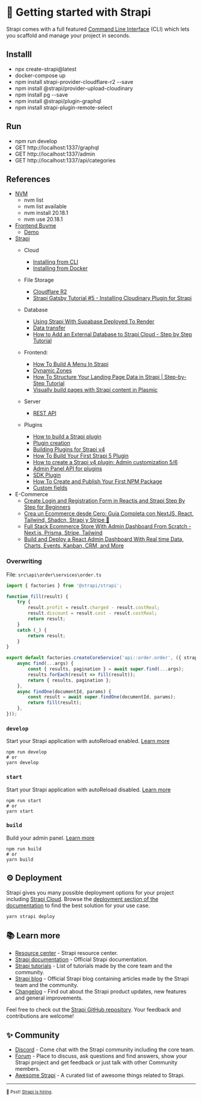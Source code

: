 # 🚀 Getting started with Strapi

Strapi comes with a full featured [Command Line Interface](https://docs.strapi.io/dev-docs/cli) (CLI) which lets you scaffold and manage your project in seconds.

## Installl
- npx create-strapi@latest
- docker-compose up
- npm install strapi-provider-cloudflare-r2 --save
- npm install @strapi/provider-upload-cloudinary
- npm install pg --save
- npm install @strapi/plugin-graphql
- npm install strapi-plugin-remote-select

## Run
- npm run develop
- GET http://localhost:1337/graphql
- GET http://localhost:1337/admin
- GET http://localhost:1337/api/categories

## References 
- [NVM](https://github.com/coreybutler/nvm-windows/releases)
    - nvm list
    - nvm list available
    - nvm install 20.18.1
    - nvm use 20.18.1
- [Frontend Buyme](https://github.com/ameksike/buyme)
    - [Demo](https://buyme-cms.onrender.com)
- [Strapi](https://docs.strapi.io/dev-docs/quick-start)
    - Cloud 
        - [Installing from CLI](https://docs.strapi.io/dev-docs/installation/cli)
        - [Installing from Docker](https://docs.strapi.io/dev-docs/installation/docker)
        
    - File Storage
        - [Cloudflare R2](https://market.strapi.io/providers/strapi-provider-cloudflare-r2)
        - [Strapi Gatsby Tutorial #5 - Installing Cloudinary Plugin for Strapi](https://www.youtube.com/watch?v=L15BAmxbbM4&list=PLVoKTq3-H4pjUy7hfCB0Ei1QBSnevxfhI&index=6)
    - Database
        - [Using Strapi With Supabase Deployed To Render](https://www.youtube.com/watch?v=vndfVnRPcgk)
        - [Data transfer](https://docs.strapi.io/dev-docs/data-management/transfer)
        - [How to Add an External Database to Strapi Cloud - Step by Step Tutorial](https://www.youtube.com/watch?v=g7hzv0uHHMo&list=PL7Q0DQYATmvgIDkszYY4EPvI8FXEbGgip&index=6)
    - Frontend:
        - [How To Build A Menu In Strapi](https://www.youtube.com/watch?v=sp-vqDWG9Y4&list=PL7Q0DQYATmvhlHxHqfKHsr-zFls2mIVTi)
        - [Dynamic Zones](https://www.youtube.com/watch?v=YhEVIGzJD1Y&list=PLh0b_kWrKDf84aIbQ0mcjnfgfgUJrVjPg)
        - [How To Structure Your Landing Page Data in Strapi | Step-by-Step Tutorial](https://www.youtube.com/watch?v=npRO9IeCeN4)
        - [Visually build pages with Strapi content in Plasmic](https://www.youtube.com/watch?v=1SLoVY3hkQ4)
    - Server
        - [REST API](https://docs.strapi.io/dev-docs/api/rest)
    - Plugins
        - [How to build a Strapi plugin](https://www.youtube.com/watch?v=ZErV3aNdYhY)
        - [Plugin creation](https://docs.strapi.io/dev-docs/plugins/development/create-a-plugin)    
        - [Building Plugins for Strapi v4](https://www.youtube.com/playlist?list=PL7Q0DQYATmvjd5D57P8CN0_xp_HsRd3wn)
        - [How To Build Your First Strapi 5 Plugin](https://strapi.io/blog/how-to-build-your-first-strapi-5-plugin)
        - [How to create a Strapi v4 plugin: Admin customization 5/6](https://strapi.io/blog/how-to-create-a-strapi-v4-plugin-admin-customization-5-6)
        - [Admin Panel API for plugins](https://docs.strapi.io/dev-docs/plugins/admin-panel-api)
        - [SDK Plugin](https://github.com/strapi/sdk-plugin)
        - [How To Create and Publish Your First NPM Package](https://www.youtube.com/watch?v=xNr_OdpPFe4)
        - [Custom fields](https://docs.strapi.io/dev-docs/custom-fields)
- E-Commerce
    - [Create Login and Registration Form in Reactjs and Strapi Step By Step for Beginners](https://www.youtube.com/watch?v=rqVGovgDLc4&list=PLWfXLyKWUGIK8Vh8sVwJol_bDDvRj7tNW)
    - [Crea un Ecommerce desde Cero: Guía Completa con NextJS, React, Tailwind, Shadcn, Strapi y Stripe 🚀](https://www.youtube.com/watch?v=TToPJy1kTAw)
    - [Full Stack Ecommerce Store With Admin Dashboard From Scratch - Next.js, Prisma, Stripe, Tailwind](https://www.youtube.com/watch?v=iqrgggs0Qk0)
    - [Build and Deploy a React Admin Dashboard With Real time Data, Charts, Events, Kanban, CRM, and More](https://www.youtube.com/watch?v=6a3Dz8gwjdg)


### Overwriting 

File: `src\api\order\services\order.ts`

```ts
import { factories } from '@strapi/strapi';

function fill(result) {
    try {
        result.profit = result.charged - result.costReal;
        result.discount = result.cost - result.costReal;
        return result;
    }
    catch (_) {
        return result;
    }
}

export default factories.createCoreService('api::order.order', ({ strapi }) => ({
    async find(...args) {
        const { results, pagination } = await super.find(...args);
        results.forEach(result => fill(result));
        return { results, pagination };
    },
    async findOne(documentId, params) {
        const result = await super.findOne(documentId, params);
        return fill(result);
    },
}));
```


### `develop`

Start your Strapi application with autoReload enabled. [Learn more](https://docs.strapi.io/dev-docs/cli#strapi-develop)

```
npm run develop
# or
yarn develop
```

### `start`

Start your Strapi application with autoReload disabled. [Learn more](https://docs.strapi.io/dev-docs/cli#strapi-start)

```
npm run start
# or
yarn start
```

### `build`

Build your admin panel. [Learn more](https://docs.strapi.io/dev-docs/cli#strapi-build)

```
npm run build
# or
yarn build
```

## ⚙️ Deployment

Strapi gives you many possible deployment options for your project including [Strapi Cloud](https://cloud.strapi.io). Browse the [deployment section of the documentation](https://docs.strapi.io/dev-docs/deployment) to find the best solution for your use case.

```
yarn strapi deploy
```

## 📚 Learn more

- [Resource center](https://strapi.io/resource-center) - Strapi resource center.
- [Strapi documentation](https://docs.strapi.io) - Official Strapi documentation.
- [Strapi tutorials](https://strapi.io/tutorials) - List of tutorials made by the core team and the community.
- [Strapi blog](https://strapi.io/blog) - Official Strapi blog containing articles made by the Strapi team and the community.
- [Changelog](https://strapi.io/changelog) - Find out about the Strapi product updates, new features and general improvements.

Feel free to check out the [Strapi GitHub repository](https://github.com/strapi/strapi). Your feedback and contributions are welcome!

## ✨ Community

- [Discord](https://discord.strapi.io) - Come chat with the Strapi community including the core team.
- [Forum](https://forum.strapi.io/) - Place to discuss, ask questions and find answers, show your Strapi project and get feedback or just talk with other Community members.
- [Awesome Strapi](https://github.com/strapi/awesome-strapi) - A curated list of awesome things related to Strapi.

---

<sub>🤫 Psst! [Strapi is hiring](https://strapi.io/careers).</sub>

